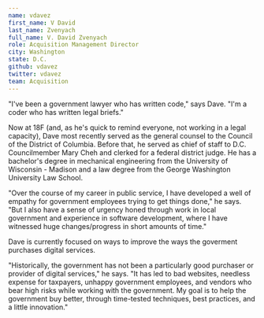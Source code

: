 ```yaml
---
name: vdavez
first_name: V David
last_name: Zvenyach
full_name: V. David Zvenyach
role: Acquisition Management Director 
city: Washington
state: D.C.
github: vdavez
twitter: vdavez
team: Acquisition
---
```


"I've been a government lawyer who has written code," says Dave. "I'm a coder who has written legal briefs."

Now at 18F (and, as he's quick to remind everyone, not working in a legal capacity), Dave most recently served as the general counsel to the Council of the District of Columbia. Before that, he served as chief of staff to D.C. Councilmember Mary Cheh and clerked for a federal district judge. He has a bachelor's degree in mechanical engineering from the University of Wisconsin - Madison and a law degree from the George Washington University Law School.

"Over the course of my career in public service, I have developed a well of empathy for government employees trying to get things done," he says. "But I also have a sense of urgency honed through work in local government and experience in software development, where I have witnessed huge changes/progress in short amounts of time."

Dave is currently focused on ways to improve the ways the goverment purchases digital services.

"Historically, the government has not been a particularly good purchaser or provider of digital services," he says. "It has led to bad websites, needless expense for taxpayers, unhappy government employees, and vendors who bear high risks while working with the government. My goal is to help the government buy better, through time-tested techniques, best practices, and a little innovation."
